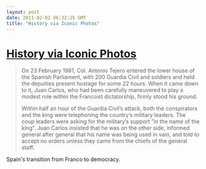 ```yaml
---
layout: post
date: 2011-02-02 06:32:25 GMT
title: "History via Iconic Photos"
---
```

# [History via Iconic Photos](http://iconicphotos.wordpress.com/2011/02/02/23-f-coup/)

> On 23 February 1981, Col. Antonio Tejero entered the lower house of the Spanish Parliament, with 200 Guardia Civil and soldiers and held the depuities present hostage for some 22 hours. When it came down to it, Juan Carlos, who had been carefully maneuvered to play a modest role within the Francoist dictatorship, firmly stood his ground.
>
> Within half an hour of the Guardia Civil’s attack, both the conspirators and the king were telephoning the country’s military leaders. The coup leaders were asking for the military’s support ”in the name of the king”. Juan Carlos insisted that he was on the other side, informed general after general that his name was being used in vain, and told to accept no orders unless they came from the chiefs of the general staff.

Spain's transition from Franco to democracy.